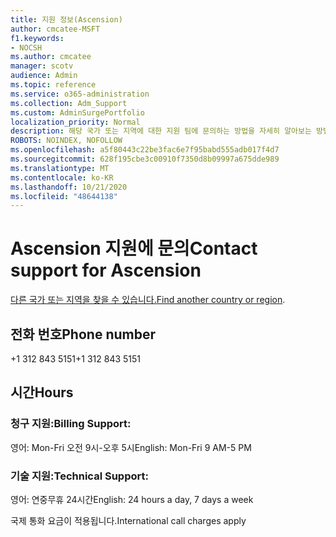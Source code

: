 ```yaml
---
title: 지원 정보(Ascension)
author: cmcatee-MSFT
f1.keywords:
- NOCSH
ms.author: cmcatee
manager: scotv
audience: Admin
ms.topic: reference
ms.service: o365-administration
ms.collection: Adm_Support
ms.custom: AdminSurgePortfolio
localization_priority: Normal
description: 해당 국가 또는 지역에 대한 지원 팀에 문의하는 방법을 자세히 알아보는 방법을 배워야 합니다.
ROBOTS: NOINDEX, NOFOLLOW
ms.openlocfilehash: a5f80443c22be3fac6e7f95babd555adb017f4d7
ms.sourcegitcommit: 628f195cbe3c00910f7350d8b09997a675dde989
ms.translationtype: MT
ms.contentlocale: ko-KR
ms.lasthandoff: 10/21/2020
ms.locfileid: "48644138"
---
```

# <a name="contact-support-for-ascension"></a><span data-ttu-id="77c2f-103">Ascension 지원에 문의</span><span class="sxs-lookup"><span data-stu-id="77c2f-103">Contact support for Ascension</span></span>

<span data-ttu-id="77c2f-104">[다른 국가 또는 지역을 찾을 수 있습니다.](../contact-support-for-business-products.md)</span><span class="sxs-lookup"><span data-stu-id="77c2f-104">[Find another country or region](../contact-support-for-business-products.md).</span></span>

## <a name="phone-number"></a><span data-ttu-id="77c2f-105">전화 번호</span><span class="sxs-lookup"><span data-stu-id="77c2f-105">Phone number</span></span>
<span data-ttu-id="77c2f-106">+1 312 843 5151</span><span class="sxs-lookup"><span data-stu-id="77c2f-106">+1 312 843 5151</span></span>

## <a name="hours"></a><span data-ttu-id="77c2f-107">시간</span><span class="sxs-lookup"><span data-stu-id="77c2f-107">Hours</span></span>
### <a name="billing-support"></a><span data-ttu-id="77c2f-108">청구 지원:</span><span class="sxs-lookup"><span data-stu-id="77c2f-108">Billing Support:</span></span>

<span data-ttu-id="77c2f-109">영어: Mon-Fri 오전 9시-오후 5시</span><span class="sxs-lookup"><span data-stu-id="77c2f-109">English: Mon-Fri 9 AM-5 PM</span></span>

### <a name="technical-support"></a><span data-ttu-id="77c2f-110">기술 지원:</span><span class="sxs-lookup"><span data-stu-id="77c2f-110">Technical Support:</span></span>

<span data-ttu-id="77c2f-111">영어: 연중무휴 24시간</span><span class="sxs-lookup"><span data-stu-id="77c2f-111">English: 24 hours a day, 7 days a week</span></span>

<span data-ttu-id="77c2f-112">국제 통화 요금이 적용됩니다.</span><span class="sxs-lookup"><span data-stu-id="77c2f-112">International call charges apply</span></span>
